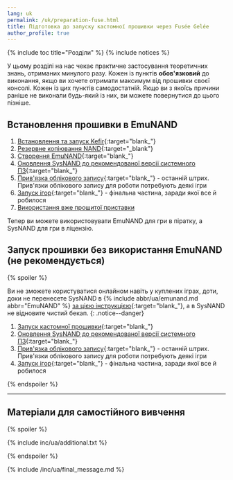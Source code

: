 ```yaml
---
lang: uk
permalink: /uk/preparation-fuse.html
title: Підготовка до запуску кастомної прошивки через Fusée Gelée
author_profile: true
---
```



{% include toc title="Розділи" %}
{% include notices %}	

У цьому розділі на нас чекає практичне застосування теоретичних знань, отриманих минулого разу. Кожен із пунктів **обов'язковий** до виконання, якщо ви хочете отримати максимум від прошивки своєї консолі. Кожен із цих пунктів самодостатній. Якщо ви з якоїсь причини раніше не виконали будь-який із них, ви можете повернутися до цього пізніше.

## Встановлення прошивки в EmuNAND

1. [Встановлення та запуск Kefir](kefir){:target="blank_"}
1. [Резервне копіювання NAND](backup-nand){:target="_blank"}
1. [Створення EmuNAND](emunand){:target="blank_"}
1. [Оновлення SysNAND до рекомендованої версії системного ПЗ](update-fw){:target="blank_"}
1. [Прив'язка облікового запису](link-account){:target="blank_"} - останній штрих. Прив'язки облікового запису для роботи потребують деякі ігри
1. [Запуск ігор](games){:target="blank_"} - фінальна частина, заради якої все й робилося
1. [Використання вже прошитої приставки](usage)

Тепер ви можете використовувати EmuNAND для гри в піратку, а SysNAND для гри в ліцензію.

## Запуск прошивки без використання EmuNAND (не рекомендується)

{% spoiler %}

Ви не зможете користуватися онлайном навіть у куплених іграх, доти, доки не перенесете SysNAND в {% include abbr/ua/emunand.md abbr="EmuNAND" %} [за цією інструкцією](preparation-white){:target="blank_"}, а в SysNAND не відновите чистий бекап.
{: .notice--danger}

1. [Запуск кастомної прошивки](cfw){:target="blank_"}
1. [Оновлення SysNAND до рекомендованої версії системного ПЗ](update-fw){:target="blank_"}
1. [Прив'язка облікового запису](link-account){:target="blank_"} - останній штрих. Прив'язки облікового запису для роботи потребують деякі ігри
1. [Запуск ігор](games){:target="blank_"} - фінальна частина, заради якої все й робилося

{% endspoiler %}

___

## Матеріали для самостійного вивчення

{% spoiler %}

{% include inc/ua/additional.txt %}

{% endspoiler %}

{% include /inc/ua/final_message.md %}

<script>
    // Встановлюємо значення
    localStorage.setItem('caffeine', "1");
    
    // Видаляємо значення через 1 годину
    setTimeout(function() {
        localStorage.removeItem('caffeine');
    }, 60 * 60 * 1000); // 1 година в мілісекундах
</script>
